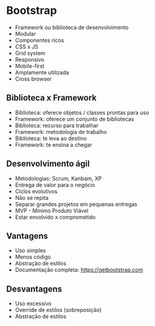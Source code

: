 # Bootstrap
- Framework ou biblioteca de desenvolvimento
- Modular
- Componentes ricos 
- CSS x JS
- Grid system
- Responsivo
- Mobile-first
- Amplamente utilizada
- Cross browser

## Biblioteca x Framework
- Biblioteca: oferece objetos / classes prontas para uso
- Framework: oferece um conjunto de bibliotecas
- Biblioteca: recurso para trabalhar
- Framework: metodologia de trabalho
- Biblioteca: te leva ao destino
- Framework: te ensina a chegar

## Desenvolvimento ágil 
- Metodologias: Scrum, Kanbam, XP
- Entrega de valor para o negócio
- Ciclos evolutivos
- Não se repita
- Separar grandes projetos em pequenas entregas
- MVP - Mínimo Produto Viável
- Estar envolvido x comprometido

## Vantagens
- Uso simples 
- Menos código 
- Abstração de estilos
- Documentação completa: https://getbootstrap.com

## Desvantagens
- Uso excessivo
- Override de estilos (sobreposição)
- Abstração de estilos

